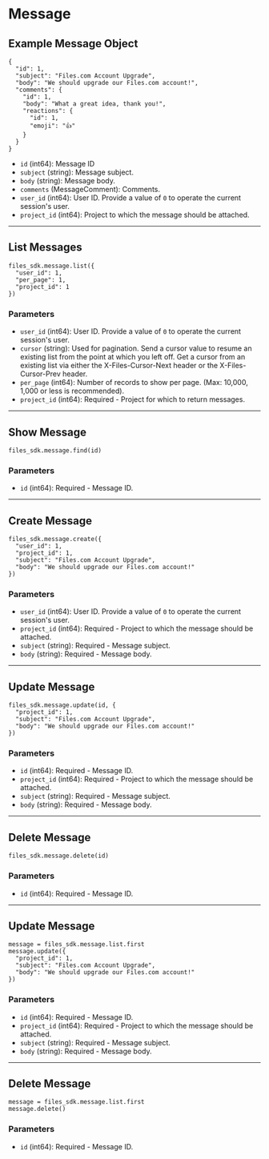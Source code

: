# Message

## Example Message Object

```
{
  "id": 1,
  "subject": "Files.com Account Upgrade",
  "body": "We should upgrade our Files.com account!",
  "comments": {
    "id": 1,
    "body": "What a great idea, thank you!",
    "reactions": {
      "id": 1,
      "emoji": "👍"
    }
  }
}
```

* `id` (int64): Message ID
* `subject` (string): Message subject.
* `body` (string): Message body.
* `comments` (MessageComment): Comments.
* `user_id` (int64): User ID.  Provide a value of `0` to operate the current session's user.
* `project_id` (int64): Project to which the message should be attached.


---

## List Messages

```
files_sdk.message.list({
  "user_id": 1,
  "per_page": 1,
  "project_id": 1
})
```

### Parameters

* `user_id` (int64): User ID.  Provide a value of `0` to operate the current session's user.
* `cursor` (string): Used for pagination.  Send a cursor value to resume an existing list from the point at which you left off.  Get a cursor from an existing list via either the X-Files-Cursor-Next header or the X-Files-Cursor-Prev header.
* `per_page` (int64): Number of records to show per page.  (Max: 10,000, 1,000 or less is recommended).
* `project_id` (int64): Required - Project for which to return messages.


---

## Show Message

```
files_sdk.message.find(id)
```

### Parameters

* `id` (int64): Required - Message ID.


---

## Create Message

```
files_sdk.message.create({
  "user_id": 1,
  "project_id": 1,
  "subject": "Files.com Account Upgrade",
  "body": "We should upgrade our Files.com account!"
})
```

### Parameters

* `user_id` (int64): User ID.  Provide a value of `0` to operate the current session's user.
* `project_id` (int64): Required - Project to which the message should be attached.
* `subject` (string): Required - Message subject.
* `body` (string): Required - Message body.


---

## Update Message

```
files_sdk.message.update(id, {
  "project_id": 1,
  "subject": "Files.com Account Upgrade",
  "body": "We should upgrade our Files.com account!"
})
```

### Parameters

* `id` (int64): Required - Message ID.
* `project_id` (int64): Required - Project to which the message should be attached.
* `subject` (string): Required - Message subject.
* `body` (string): Required - Message body.


---

## Delete Message

```
files_sdk.message.delete(id)
```

### Parameters

* `id` (int64): Required - Message ID.


---

## Update Message

```
message = files_sdk.message.list.first
message.update({
  "project_id": 1,
  "subject": "Files.com Account Upgrade",
  "body": "We should upgrade our Files.com account!"
})
```

### Parameters

* `id` (int64): Required - Message ID.
* `project_id` (int64): Required - Project to which the message should be attached.
* `subject` (string): Required - Message subject.
* `body` (string): Required - Message body.


---

## Delete Message

```
message = files_sdk.message.list.first
message.delete()
```

### Parameters

* `id` (int64): Required - Message ID.
